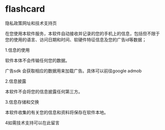 # flashcard

隐私政策网址和技术支持页

在您使用本软件服务，本软件自动接收并记录的您的手机上的信息，包括但不限于您的使用的语言、访问日期和时间、软硬件特征信息及您的广告id等数据；

1.信息的使用

软件本体不会传输任何您的数据。

 广告sdk 会获取相应的数据用来加载广告。具体可以前往google admob

2.信息披露

本软件不会将您的信息披露任何第三方。

3.信息存储和交换

本软件收集的有关您的信息和资料将保存在软件本地。

4如需技术支持可以在此留言

